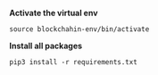 **Activate the virtual env**
```
source blockchahin-env/bin/activate
```

**Install all packages**
```
pip3 install -r requirements.txt
```